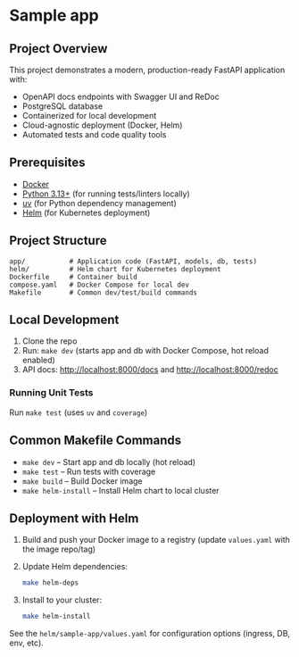 # Sample app

## Project Overview

This project demonstrates a modern, production-ready FastAPI application with:

- OpenAPI docs endpoints with Swagger UI and ReDoc
- PostgreSQL database
- Containerized for local development
- Cloud-agnostic deployment (Docker, Helm)
- Automated tests and code quality tools

## Prerequisites

- [Docker](https://www.docker.com/get-started)
- [Python 3.13+](https://www.python.org/downloads/) (for running tests/linters locally)
- [uv](https://github.com/astral-sh/uv) (for Python dependency management)
- [Helm](https://helm.sh/) (for Kubernetes deployment)

## Project Structure

```
app/           # Application code (FastAPI, models, db, tests)
helm/          # Helm chart for Kubernetes deployment
Dockerfile     # Container build
compose.yaml   # Docker Compose for local dev
Makefile       # Common dev/test/build commands
```

## Local Development

1. Clone the repo
2. Run: `make dev` (starts app and db with Docker Compose, hot reload enabled)
3. API docs: [http://localhost:8000/docs](http://localhost:8000/docs) and [http://localhost:8000/redoc](http://localhost:8000/redoc)

### Running Unit Tests

Run `make test` (uses `uv` and `coverage`)

## Common Makefile Commands

- `make dev`           – Start app and db locally (hot reload)
- `make test`          – Run tests with coverage
- `make build`         – Build Docker image
- `make helm-install`  – Install Helm chart to local cluster

## Deployment with Helm

1. Build and push your Docker image to a registry (update `values.yaml` with the image repo/tag)
2. Update Helm dependencies:

   ```sh
   make helm-deps
   ```

3. Install to your cluster:

   ```sh
   make helm-install
   ```

See the `helm/sample-app/values.yaml` for configuration options (ingress, DB, env, etc).
